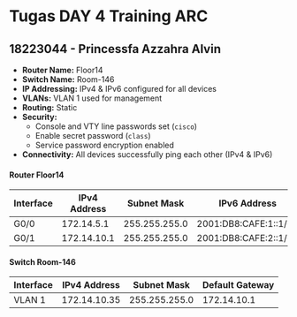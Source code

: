 # Tugas DAY 4 Training ARC
## 18223044 - Princessfa Azzahra Alvin

- **Router Name:** Floor14
- **Switch Name:** Room-146
- **IP Addressing:** IPv4 & IPv6 configured for all devices
- **VLANs:** VLAN 1 used for management
- **Routing:** Static 
- **Security:**
  - Console and VTY line passwords set (`cisco`)
  - Enable secret password (`class`)
  - Service password encryption enabled
- **Connectivity:** All devices successfully ping each other (IPv4 & IPv6)

#### **Router Floor14**
| Interface | IPv4 Address | Subnet Mask | IPv6 Address |
|-----------|--------------|-------------|-------------|
| G0/0 | 172.14.5.1 | 255.255.255.0 | 2001:DB8:CAFE:1::1/64 |
| G0/1 | 172.14.10.1 | 255.255.255.0 | 2001:DB8:CAFE:2::1/64 |

#### **Switch Room-146**
| Interface | IPv4 Address | Subnet Mask | Default Gateway |
|-----------|--------------|-------------|-------------|
| VLAN 1 | 172.14.10.35 | 255.255.255.0 | 172.14.10.1 |

